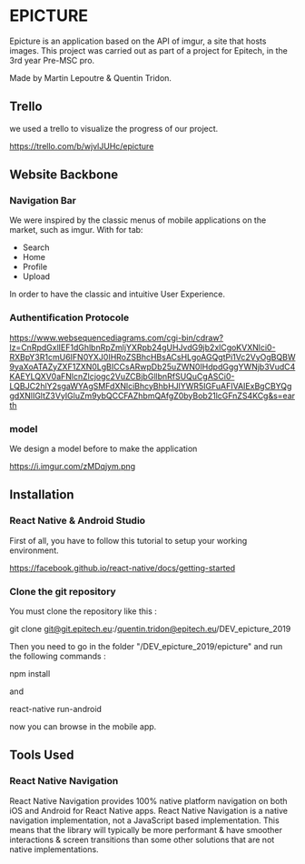 # EPICTURE

Epicture is an application based on the API of imgur, a site that hosts images.
This project was carried out as part of a project for Epitech, in the 3rd year Pre-MSC pro.

Made by Martin Lepoutre & Quentin Tridon.

## Trello

we used a trello to visualize the progress of our project.

https://trello.com/b/wjvlJUHc/epicture

## Website Backbone

### Navigation Bar

We were inspired by the classic menus of mobile applications on the market, such as imgur. With for tab:

- Search
- Home
- Profile
- Upload

In order to have the classic and intuitive User Experience.

### Authentification Protocole

https://www.websequencediagrams.com/cgi-bin/cdraw?lz=CnRpdGxlIEF1dGhlbnRpZmljYXRpb24gUHJvdG9jb2xlCgoKVXNlci0-RXBpY3R1cmU6IFN0YXJ0IHRoZSBhcHBsACsHLgoAGQgtPi1Vc2VyOgBQBW9yaXoATAZyZXF1ZXN0LgBICCsARwpDb25uZWN0IHdpdGggYWNjb3VudC4KAEYLQXV0aFNlcnZlcjogc2VuZCBjbGllbnRfSUQuCgASCi0-LQBJC2hlY2sgaWYAgSMFdXNlciBhcyBhbHJlYWR5IGFuAFIVAIExBgCBYQggdXNlIGltZ3VyIGluZm9ybQCCFAZhbmQAfgZ0byBob21lcGFnZS4KCg&s=earth

### model

We design a model before to make the application

https://i.imgur.com/zMDqjym.png

## Installation

### React Native & Android Studio

First of all, you have to follow this tutorial to setup your working environment.

https://facebook.github.io/react-native/docs/getting-started

### Clone the git repository

You must clone the repository like this :

git clone git@git.epitech.eu:/quentin.tridon@epitech.eu/DEV_epicture_2019

Then you need to go in the folder "/DEV_epicture_2019/epicture" and run the following commands :

npm install

and

react-native run-android

now you can browse in the mobile app.

## Tools Used

### React Native Navigation

React Native Navigation provides 100% native platform navigation on both iOS and Android for React Native apps.
React Native Navigation is a native navigation implementation, not a JavaScript based implementation. This means that the library will typically be more performant & have smoother interactions & screen transitions than some other solutions that are not native implementations.

